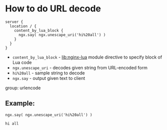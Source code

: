 # How to do URL decode

```nginx
server {
  location / {
    content_by_lua_block {
      ngx.say( ngx.unescape_uri('hi%20all') )
    }
  }
}
```

- `content_by_lua_block` - [lib:nginx-lua](/nginx-lua/how-to-install-nginx-lua-module-in-ubuntu-ubuntuversion) module directive to specify block of Lua code
- `ngx.unescape_uri` - decodes given string from URL-encoded form
- `hi%20all` - sample string to decode
- `ngx.say` - output given text to client

group: urlencode

## Example: 
```nginx
ngx.say( ngx.unescape_uri('hi%20all') )
```
```
hi all

```

